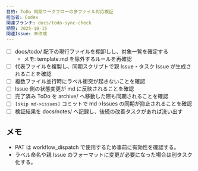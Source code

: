 ```yaml
---
目的: ToDo 同期ワークフローの多ファイル対応検証
担当者: Codex
関連ブランチ: docs/todo-sync-check
期限: 2025-10-15
関連Issue: 未作成
---
```


- [ ] docs/todo/ 配下の現行ファイルを棚卸しし、対象一覧を確定する
  - メモ: template.md を除外するルールを再確認
- [ ] 代表ファイルを複製し、同期スクリプトで親 Issue・タスク Issue が生成されることを確認
- [ ] 複数ファイル並行時にラベル衝突が起きないことを確認
- [ ] Issue 側の状態変更が md に反映されることを確認
- [ ] 完了済み ToDo を archive/ へ移動した際も同期されることを確認
- [ ] `[skip md->issues]` コミットで md→Issues の同期が抑止されることを確認
- [ ] 検証結果を docs/notes/ へ記録し、後続の改善タスクがあれば洗い出す

## メモ
- PAT は workflow_dispatch で使用するため事前に有効性を確認する。
- ラベル命名や親 Issue のフォーマットに変更が必要になった場合は別タスク化する。
